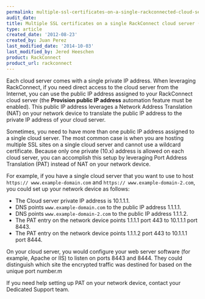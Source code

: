 ```yaml
---
permalink: multiple-ssl-certificates-on-a-single-rackconnected-cloud-server-pat/
audit_date:
title: Multiple SSL certificates on a single RackConnect cloud server (PAT)
type: article
created_date: '2012-08-23'
created_by: Juan Perez
last_modified_date: '2014-10-03'
last_modified_by: Jered Heeschen
product: RackConnect
product_url: rackconnect
---
```


Each cloud server comes with a single private IP address. When
leveraging RackConnect, if you need direct access to the cloud server
from the Internet, you can use the public IP address assigned to your
RackConnect cloud server (the **Provision public IP address** automation
feature must be enabled). This public IP address leverages a Network
Address Translation (NAT) on your network device to translate the public IP
address to the private IP address of your cloud server.

Sometimes, you need to have more than one public IP address assigned to a single cloud server. The most common case is when you are hosting multiple SSL sites on a single cloud server and cannot use a wildcard certificate. Because only one private (10.x) address is allowed on each cloud server, you can accomplish this setup by leveraging Port Address Translation (PAT) instead of NAT on your network device.

For example, if you have a single cloud server that you want to use to
host `https:// www.example-domain.com` and `https://
www.example-domain-2.com`, you could set up your network device as
follows:

-   The Cloud server private IP address is 10.1.1.1.
-   DNS points `www.example-domain.com` to the public IP address 1.1.1.1.
-   DNS points `www.example-domain-2.com` to the public IP address 1.1.1.2.
-   The PAT entry on the network device points 1.1.1.1 port 443 to 10.1.1.1 port
    8443.
-   The PAT entry on the network device points 1.1.1.2 port 443 to 10.1.1.1 port
    8444.

On your cloud server, you would configure your web server software (for example,
Apache or IIS) to listen on ports 8443 and 8444. They could
distinguish which site the encrypted traffic was destined for based on
the unique port number.m

If you need help setting up PAT on your network device, contact your Dedicated Support team.
